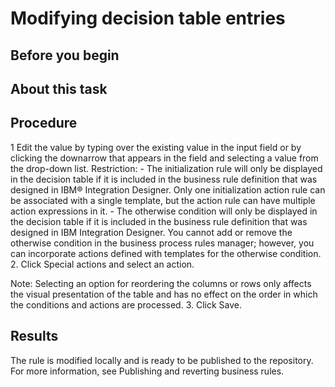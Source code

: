 <!-- image -->

# Modifying decision table entries

## Before you begin

## About this task

## Procedure

1 Edit the value by typing over the existing value in the input field or by clicking the downarrow that appears in the field and selecting a value from the drop-down list. Restriction:
    - The initialization rule will only be displayed in the decision table if it is included in the
business rule definition that was designed in IBM® Integration
Designer. Only one initialization action rule can be
associated with a single template, but the action rule can have multiple action expressions in
it.
    - The otherwise condition will only be displayed in the decision table if it is
included in the business rule definition that was designed in IBM Integration
Designer. You cannot add or remove the
otherwise condition in the business process rules manager; however, you can incorporate
actions defined with templates for the otherwise condition.
2. Click Special actions and select an action.

Note: Selecting an option for reordering the columns or rows only affects the visual presentation of
the table and has no effect on the order in which the conditions and actions are processed.
3. Click Save.

## Results

The rule is modified locally and is ready to be published to the repository. For more
information, see Publishing and reverting business rules.
